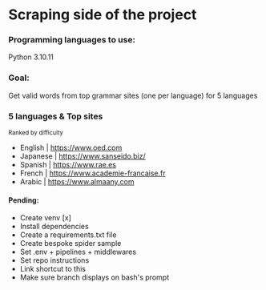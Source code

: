 # Scraping side of the project

### Programming languages to use:

Python 3.10.11

### Goal:

Get valid words from top grammar sites (one per language) for 5 languages

### 5 languages & Top sites
<sub> Ranked by difficulty </sub>

- English | https://www.oed.com
- Japanese | https://www.sanseido.biz/ <!-- /User/Dic/Index.aspx -->
- Spanish | https://www.rae.es
- French | https://www.academie-francaise.fr
- Arabic | https://www.almaany.com


#### Pending:

 - Create venv [x]
 - Install dependencies
 - Create a requirements.txt file
 - Create bespoke spider sample
 - Set .env + pipelines + middlewares
 - Set repo instructions
 - Link shortcut to this
 - Make sure branch displays on bash's prompt
